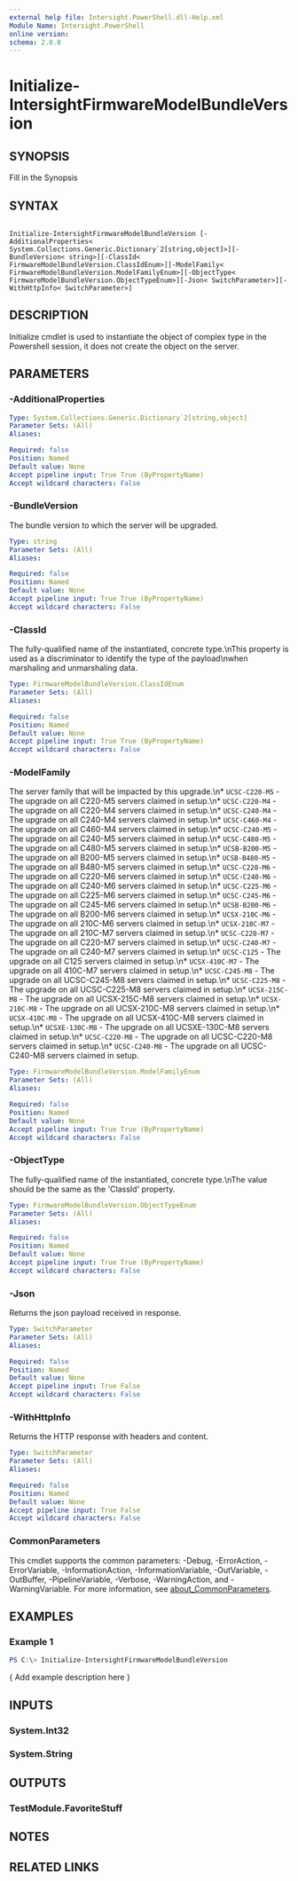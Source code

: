```yaml
---
external help file: Intersight.PowerShell.dll-Help.xml
Module Name: Intersight.PowerShell
online version:
schema: 2.0.0
---
```


# Initialize-IntersightFirmwareModelBundleVersion

## SYNOPSIS
Fill in the Synopsis

## SYNTAX

```

Initialize-IntersightFirmwareModelBundleVersion [-AdditionalProperties< System.Collections.Generic.Dictionary`2[string,object]>][-BundleVersion< string>][-ClassId< FirmwareModelBundleVersion.ClassIdEnum>][-ModelFamily< FirmwareModelBundleVersion.ModelFamilyEnum>][-ObjectType< FirmwareModelBundleVersion.ObjectTypeEnum>][-Json< SwitchParameter>][-WithHttpInfo< SwitchParameter>]

```

## DESCRIPTION

Initialize cmdlet is used to instantiate the object of complex type in the Powershell session, it does not create the object on the server.

## PARAMETERS

### -AdditionalProperties


```yaml
Type: System.Collections.Generic.Dictionary`2[string,object]
Parameter Sets: (All)
Aliases:

Required: false
Position: Named
Default value: None
Accept pipeline input: True True (ByPropertyName)
Accept wildcard characters: False
```

### -BundleVersion
The bundle version to which the server will be upgraded.

```yaml
Type: string
Parameter Sets: (All)
Aliases:

Required: false
Position: Named
Default value: None
Accept pipeline input: True True (ByPropertyName)
Accept wildcard characters: False
```

### -ClassId
The fully-qualified name of the instantiated, concrete type.\nThis property is used as a discriminator to identify the type of the payload\nwhen marshaling and unmarshaling data.

```yaml
Type: FirmwareModelBundleVersion.ClassIdEnum
Parameter Sets: (All)
Aliases:

Required: false
Position: Named
Default value: None
Accept pipeline input: True True (ByPropertyName)
Accept wildcard characters: False
```

### -ModelFamily
The server family that will be impacted by this upgrade.\n* `UCSC-C220-M5` - The upgrade on all C220-M5 servers claimed in setup.\n* `UCSC-C220-M4` - The upgrade on all C220-M4 servers claimed in setup.\n* `UCSC-C240-M4` - The upgrade on all C240-M4 servers claimed in setup.\n* `UCSC-C460-M4` - The upgrade on all C460-M4 servers claimed in setup.\n* `UCSC-C240-M5` - The upgrade on all C240-M5 servers claimed in setup.\n* `UCSC-C480-M5` - The upgrade on all C480-M5 servers claimed in setup.\n* `UCSB-B200-M5` - The upgrade on all B200-M5 servers claimed in setup.\n* `UCSB-B480-M5` - The upgrade on all B480-M5 servers claimed in setup.\n* `UCSC-C220-M6` - The upgrade on all C220-M6 servers claimed in setup.\n* `UCSC-C240-M6` - The upgrade on all C240-M6 servers claimed in setup.\n* `UCSC-C225-M6` - The upgrade on all C225-M6 servers claimed in setup.\n* `UCSC-C245-M6` - The upgrade on all C245-M6 servers claimed in setup.\n* `UCSB-B200-M6` - The upgrade on all B200-M6 servers claimed in setup.\n* `UCSX-210C-M6` - The upgrade on all 210C-M6 servers claimed in setup.\n* `UCSX-210C-M7` - The upgrade on all 210C-M7 servers claimed in setup.\n* `UCSC-C220-M7` - The upgrade on all C220-M7 servers claimed in setup.\n* `UCSC-C240-M7` - The upgrade on all C240-M7 servers claimed in setup.\n* `UCSC-C125` - The upgrade on all C125 servers claimed in setup.\n* `UCSX-410C-M7` - The upgrade on all 410C-M7 servers claimed in setup.\n* `UCSC-C245-M8` - The upgrade on all UCSC-C245-M8 servers claimed in setup.\n* `UCSC-C225-M8` - The upgrade on all UCSC-C225-M8 servers claimed in setup.\n* `UCSX-215C-M8` - The upgrade on all UCSX-215C-M8 servers claimed in setup.\n* `UCSX-210C-M8` - The upgrade on all UCSX-210C-M8 servers claimed in setup.\n* `UCSX-410C-M8` - The upgrade on all UCSX-410C-M8 servers claimed in setup.\n* `UCSXE-130C-M8` - The upgrade on all UCSXE-130C-M8 servers claimed in setup.\n* `UCSC-C220-M8` - The upgrade on all UCSC-C220-M8 servers claimed in setup.\n* `UCSC-C240-M8` - The upgrade on all UCSC-C240-M8 servers claimed in setup.

```yaml
Type: FirmwareModelBundleVersion.ModelFamilyEnum
Parameter Sets: (All)
Aliases:

Required: false
Position: Named
Default value: None
Accept pipeline input: True True (ByPropertyName)
Accept wildcard characters: False
```

### -ObjectType
The fully-qualified name of the instantiated, concrete type.\nThe value should be the same as the &apos;ClassId&apos; property.

```yaml
Type: FirmwareModelBundleVersion.ObjectTypeEnum
Parameter Sets: (All)
Aliases:

Required: false
Position: Named
Default value: None
Accept pipeline input: True True (ByPropertyName)
Accept wildcard characters: False
```

### -Json
Returns the json payload received in response.

```yaml
Type: SwitchParameter
Parameter Sets: (All)
Aliases:

Required: false
Position: Named
Default value: None
Accept pipeline input: True False
Accept wildcard characters: False
```

### -WithHttpInfo
Returns the HTTP response with headers and content.

```yaml
Type: SwitchParameter
Parameter Sets: (All)
Aliases:

Required: false
Position: Named
Default value: None
Accept pipeline input: True False
Accept wildcard characters: False
```


### CommonParameters
This cmdlet supports the common parameters: -Debug, -ErrorAction, -ErrorVariable, -InformationAction, -InformationVariable, -OutVariable, -OutBuffer, -PipelineVariable, -Verbose, -WarningAction, and -WarningVariable. For more information, see [about_CommonParameters](http://go.microsoft.com/fwlink/?LinkID=113216).

## EXAMPLES

### Example 1
```powershell
PS C:\> Initialize-IntersightFirmwareModelBundleVersion
```

{ Add example description here }

## INPUTS

### System.Int32

### System.String

## OUTPUTS

### TestModule.FavoriteStuff

## NOTES

## RELATED LINKS
